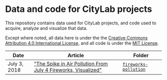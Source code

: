 # Data and code for CityLab projects

This repository contains data used for CityLab projects, and code used to acquire, analyze and visualize that data.

Except where noted, all data here is under the the [Creative Commons Attribution 4.0 International License](http://creativecommons.org/licenses/by/4.0/), and all code is under the [MIT License](http://opensource.org/licenses/MIT).

Date | Article | Folder
---|---------|-------------
July 3, 2018 | ["The Spike in Air Pollution From July 4 Fireworks, Visualized"](https://www.citylab.com/environment/2018/07/the-spike-in-air-pollution-from-july-4-fireworks-visualized/564368/) | [`fireworks-pollution`](https://github.com/theatlantic/citylab-data/tree/master/fireworks-pollution)
